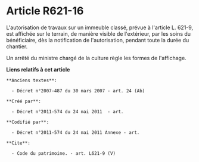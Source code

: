 # Article R621-16

L'autorisation de travaux sur un immeuble classé, prévue à l'article L. 621-9, est affichée sur le terrain, de manière
visible de l'extérieur, par les soins du bénéficiaire, dès la notification de l'autorisation, pendant toute la durée du
chantier. 

Un arrêté du ministre chargé de la culture règle les formes de l'affichage.

**Liens relatifs à cet article**

	**Anciens textes**:

	  - Décret n°2007-487 du 30 mars 2007 - art. 24 (Ab)

	**Créé par**:

	  - Décret n°2011-574 du 24 mai 2011  - art.

	**Codifié par**:

	  - Décret n°2011-574 du 24 mai 2011 Annexe - art.

	**Cite**:

	  - Code du patrimoine. - art. L621-9 (V)
